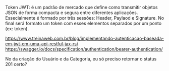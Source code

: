 Token JWT: é um padrão de mercado que define como transmitir objetos JSON de forma compacta e segura entre diferentes aplicações.
Essecialmente é formado por três sessões: Header, Paylaod e Signature. No final será formato um token com esses elementos separados
por um ponto (ex: token).


https://www.treinaweb.com.br/blog/implementando-autenticacao-baseada-em-jwt-em-uma-api-restful-jax-rs/
https://swagger.io/docs/specification/authentication/bearer-authentication/


No da criação do Usuário e da Categoria, eu só preciso retornar o status 201 certo?